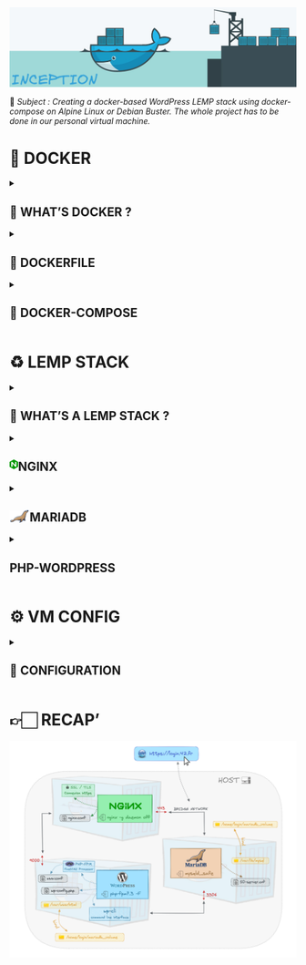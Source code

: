 
![Inception](images/inceptionTitle.png "Inception")

📝 *Subject : Creating a docker-based WordPress LEMP stack using docker-compose on Alpine Linux or Debian Buster. The whole project has to be done in our personal virtual machine.*

#  🐳 DOCKER

<details>
    <summary><h2> 🔎 WHAT’S DOCKER ?</h2></summary>
    Docker is a popular virtualization tool that replicates a specific operating environment on top of a host OS. Each environment is called a container. It allows you to deploy your application as a lightweight process set rather than a complete virtual machine.

### ⚡️ VM vs CONTAINER
<p align="center">
    <img src="./images/VM_vs_container.png" alt="VM_vs_container" width=70% height=70%>
</p>

<p><br/><p/>

<img align="right" src="./images/docker_engine.png" alt="docker_engine" width=38% height=38%>

### 💻 DOCKER ENGINE

Docker engine is a part of Docker which create and run the Docker containers. It is the layer on which Docker runs and is installed on the host machine. It plays the controller's role.

<p> <p/>

<details>
    <summary>Docker CLI 👨‍💻</summary>
    <em>Command line interface used to perform actions: running/stopping containers...</em>
</details>

<details>
    <summary>REST API server 💻</summary>
    <em>Interface that programs can use to talk to the daemon and provides instructions.</em>
</details>

<details>
    <summary>Docker Daemon 😈</summary>
    <em>Background process that manages docker objects: images, containers, volumes, networks...</em>
</details>

<p><br/><br/><p/>

### 🏗 DOCKER ARCHITECTURE


<img align="left" src="./images/docker_architecture.png" alt="docker_architecture" width=68% height=68%>
<img align="right" src="./images/docker_definitions.png" alt="docker_definition" width=28% height=28%>


📸  IMAGE
- read-only
- like a snapshot of a container’s file system and contain both your application and its dependencies
- is an immutable (unchangeable) file that contains the source code, libraries, dependencies, tools, and other files needed for an application to run
- essentially govern and shape containers
- can exist without containers

📦  CONTAINER
- read-write
- is a running environment of an image
- running a containerized environment means creating a read-write copy of that filesystem (docker image) inside the container
- needs to run an image to exist, is dependent on images
- once the task is complete, the container exits, it means a container only lives as long as the process inside it is alive

The two concepts exist as essential components (or rather phases) in the process of running a Docker container. Having a running container is the final “phase” of that process.

When a container is started, Docker loads the read-only image layer, adds a read-write layer on top of the image stack, and mounts volumes onto the container filesystem.

**🗂**  **VOLUME**

- used to persist data outside the container so it can be backed up or shared
- is an independent file system entirely managed by Docker and exists as a normal file or directory on the host, where data is persisted
- data gets automatically replicated
- folder in physical host file system is mounted into the virtual file system of docker
- 3 volumes type :
    - Host volumes : *[host_directory:container_directory]*
        
        You decide where on the host file system the reference is made
        
    - Anonymous volumes : *[container_directory]*
        
        For each container a volume is generated that gets mounted (automatically generated folder: /var/lib/docker/volumes/...)
        
    - Named volumes : *[name:container_directory]*

### ⌨️ DOCKER COMMANDS
<p align="center">
<img src="./images/docker_lifecycle.png" alt="docker_lifecycle" width=65% height=65%>
</p>

![Docker commands](images/docker_commands.png "Docker commands")

### 🔥 DOCKER ADVANTAGES
Docker containers enable developers to focus their efforts on application “content” by separating applications from the constraints of infrastructure.
Dockerized applications are instantly portable to any infrastructure – laptop, bare‑metal server, VM, or cloud – making them modular components that can be readily assembled and reassembled into fully featured distributed applications and continuously innovated on in real time.
</details>

<details>
<summary><h2>📄 DOCKERFILE</h2></summary>

<img align="right" src="./images/what-is-docker-container.png" alt="what-is-docker-container" width=50% height=50%>
<p align="left">
    <br /> A Dockerfile is a text document that contains all the commands a user could call on the command line to assemble an image. Docker can build images    automatically by reading the instructions from a Dockerfile.
</p>

<p align="center">
    <br /> <br /> <br />  
    <img src="./images/dockerfile_commands.png" alt="dockerfile_commands" width=70% height=70%>
</p>

### ⚡️ CMD vs ENTRYPOINT
``` html
💡 ENTRYPOINT + CMD = default container command arguments
```
- CMD sets default command and/or parameters, which can be overwritten from command line when docker container runs. Has three forms :
    - CMD ["executable","param1","param2"] (exec form, preferred)
    - CMD ["param1","param2"] (sets additional default parameters for ENTRYPOINT in exec form)
    - CMD command param1 param2 (shell form)
- ENTRYPOINT configures a container that will run as an executable. The command and parameters are not ignored when Docker container runs with command line parameters (can still be ignored with option --entrypoint). Has two forms :
    - ENTRYPOINT ["executable", "param1", "param2"] (exec form, preferred)
    - ENTRYPOINT command param1 param2 (shell form -> ignores any CMD or docker run command line arguments)

When instruction is executed in shell form it calls /bin/sh -c <command>. When instruction is executed in exec form it calls executable directly, and shell processing does not happen.
``` html
📌 Recap : ENTRYPOINT arguments are always used, while CMD ones can be overwritten by command line arguments provided when Docker container runs.
```

### ⚠️ PID 1 Signal handler in Docker
The Linux kernel treats PID 1 as a special case, and applies different rules for how it handles signals. The process with PID 1 differs from the other processes in the following ways :

- When the process with pid 1 die for any reason, all other processes are killed with KILL signal.
- When any process having children dies for any reason, its children are reparented to process with PID 1.
- Many signals which have default action of Term do not have one for PID 1. It means you can’t stop process by sending SIGTERM or SIGINT, if process have not installed a signal handler.

Inside your container, the process running as PID 1 has special rules and responsibilities as the init system. If you run your container process wrapped in a shell script, this shell script will be PID 1 and will not pass along any signals to your child process. This means that `SIGTERM`, the signal used for graceful shutdown, will be ignored by your process.

So, having a shell as PID 1 actually makes signaling your process almost impossible. Signals sent to the shell won’t be forwarded to the subprocess, and the shell won’t exit until your process does. To avoid this problem, you should `exec` your last process so that it replaces the shell.

Alternatively, you can use an init-like process such as dumb-init with signal-proxying capabilities. It is a minimal init system intended to be used in Linux containers. Instead of executing your server process directly, you instead prefix it with dumb-init in your Dockerfile, such as `CMD ["dumb-init", "/bin/sh", "script.sh"]`. This creates a process tree that looks like:

- `docker run` (on the host machine)
    - `dumb-init` (PID 1, inside container)
            ‣ `/bin/sh script.sh` (PID 2, inside container)

Dumb-init spawns your process as its only child, and proxies signals to it. It won’t actually die until your process dies, allowing you to do proper cleanup. It also takes care of other functions of an init system, such as reaping orphaned zombie processes.
</details>


<details>
<summary><h2>🐙 DOCKER-COMPOSE</h2></summary>

<img align="left" src="./images/docker_compose_logo.png" alt="Compose logo" width=5% height=5%>

``` html
💡 Docker Compose is a container orchestration technology that’s intended to run a number of containers on a single host machine.
```
``` html
🚪 Command to enter a container : docker exec -it container_name sh
```
</details>

# ♻️ LEMP STACK

<details>
    <summary><h2> 🔎 WHAT’S A LEMP STACK ?</h2></summary>
    
The subject requests us to create a LEMP stack :

- L stands for **Linux** as the operating system
- E for **Nginx** (pronounced as “Engine X”) as the web server
- M for **Mariadb** as the database
- P for **PHP** as a server-side scripting language that communicates with server and database

Every component of the stack communicates with each other :
<p align="center">
    <img src="./images/LEMP_stack.png" alt="LEMP_stack" width=55% height=55%>
</p>

</details>

<details>
<summary><h2><img align="left" src="./images/nginx_logo.png" alt="NGINX logo" width=3% height=3%>NGINX</h2></summary>

<h3> 🔐 SSL / TLS </h3>
The **server certificate** is a public entity. It is sent to every client that connects to the server.

The **private key** is a secure entity and should be stored in a file with restricted access, however, it must be readable by nginx’s master process.

<img align="right" src="./images/http-vs-https.jpeg" alt="http vs https" width=40% height=40%>

<p> <br/> <p/>

    - HTTP  : Hypertext Transfer Protocol

    - HTTPS : HTTP Secure (HTTPS) = HTTP over TLS/SSL

    - SSL   : Secure Sockets Layer

    - TLS   : Transport Layer Security = successor to SSL

<p align="center">
    <br/> <br/> <br/>
    <img src="./images/ssl_explained.png" alt="SSL explained" width=85% height=85%>
    <br/> <br/>
</p>

-------

### 🔧 CONFIGURATION
/var/www/html : Web content, which by default only consists of the default Nginx page

/etc/nginx : Configuration directory. All of the Nginx configuration files reside here

/etc/nginx/nginx.conf : Main Nginx configuration file, consists of directives and their parameters
```html
📄 Config file : /etc/nginx/nginx.conf
```
Nginx test first IP_adress:port, then the server_name (if not found the request will be processed by the default_server). If the default server isn't defined, it selects the first server.

Nginx first searches for the most specific prefix location given by literal strings regardless of the listed order. Then nginx checks locations given by regular expression in the order listed in the configuration file. The first matching expression stops the search and nginx will use this location.
If no regular expression matches a request, then nginx uses the most specific prefix location found earlier.

At a high level, configuring NGINX as a web server is a matter of defining which URLs it handles and how it processes HTTP requests for resources at those URLs.
At a lower level, the configuration defines a set of virtual servers that control the processing of requests for particular domains or IP addresses.

Each location defines its own scenario of what happens to requests that are mapped to this location.

The root directive specifies the file system path in which to search for the static files to serve. The request URI associated with the location is appended to the path to obtain the full name of the static file to serve.

</details>

<details>
<summary><h2><img align="left" src="./images/mariadb.png" alt="MariaDB logo" width=7% height=7%>MARIADB</h2></summary>

<p>
    <br/>
    MariaDB Server manages access to the MariaDB data directory that contains databases and tables. When MariaDB server starts, it listens for network connections from client programs and manages access to databases on behalf of those clients.
</p>

***mysqld*** is the actual MariaDB Server binary.

***mysqld_safe*** starts mysqld with some extra safety features, it is the recommended way to start mysqld server.

***mysql_install_db*** initializes the MariaDB data directory and creates the system tables in the mysql database, if they do not exist.

### 🔧 CONFIGURATION

Some MariaDB packages bind MariaDB to 127.0.0.1 (the loopback IP address) by default as a security measure using the bind-address configuration directive. If bind-address is bound to 127.0.0.1 (localhost), one can't connect to the MariaDB server from other hosts or from the same host over TCP/IP on a different interface than the loopback (127.0.0.1).

Configuring MariaDB for remote client access : bind-address = 0.0.0.0

If you want to create a user who can access your database from remote machines in MariaDB, then you can simply remove ‘localhost’ and add ‘%’. Now the user can access the specified database from remote machines too.
```html
📄 Config file : /etc/mysql/mariadb.conf.d/50-server.cnf
```
Connect to Local MariaDB Database Server :
```bash
docker exec -it mariadb sh
mysql -u user [login or root] -p
``` 
Connect to Remote MariaDB Database Server :
```bash
mysql -h 127.0.0.1 -u login -p
```

### ⌨️ MARIADB COMMANDS
- SHOW DATABASES;
- SELECT * from my_database.my_table;
or
- USE my_database;
SELECT * FROM my_table;
- SHOW TABLES;

<img align="left" src="./images/wordpress_logo.png" alt="wordpress logo" width=5% height=5%>
</details>

<details>
<summary><h2> PHP-WORDPRESS</h2></summary>
WordPress is a Content Management System (CMS). It is a PHP based application written entirely in PHP. WordPress requires php-extensions to work properly.

WP-Cli : WordPress command line interface

We need to install ***mariadb-client*** in order to use ***mysqladmin***.
```html
📄 Config file : wp-config.php
```
### PHP-FPM
Unlike Apache which can handle PHP processing directly, Nginx doesn't know how to run a PHP script of its own. It must rely on a separate PHP processor to handle PHP requests, like PHP-FPM.

PHP-FPM is a PHP-FastCGI Process Manager. It is a PHP language interpreter and manage php requests.

Nginx server will handle HTTP requests only, while PHP-FPM interprets the PHP code. When a user requests a PHP page the Nginx server will pass the request to PHP-FPM service using FastCGI porotocol. PHP-FPM runs outside the Nginx environment by creating its own process.

PHP-FPM can listen on Unix sockets or TCP sockets (that's what we use here).
```html
📄 Config file : /etc/php/7.3/fpm/pool.d/www.conf
```
![Php processing](images/php_processing_schema.png "Php processing")
</details>


 # ⚙️ VM CONFIG

<details>
<summary><h2>🔩 CONFIGURATION</h2></summary>

[📌 README to setup our VM](https://github.com/llescure/42_Inception)

- Create a new user and assign it to the different groups :
```bash
sudo adduser login
sudo usermod -aG sudo login
sudo usermod -aG docker login
```
- Edit /etc/hosts file to add our server name to the list of host accepted (will only affects the local computer) :
```bash
ip-address      custom_name
127.0.0.1       login.42.fr
```
The /etc/hosts file contains a mapping of IP addresses to URLs. Our browser uses entries in this file to override the IP-address-to-URL mapping returned by a DNS server.
- Remove the previous version of docker-compose and download the latest version :
```bash
sudo apt-get remove docker-compose
sudo rm -f /usr/local/bin/docker-compose
```
```bash
sudo curl -L "[https://github.com/docker/compose/releases/download/1.29.2/docker-compose-$](https://github.com/docker/compose/releases/download/v2.6.1/docker-compose-$)(uname -s)-$(uname -m)" -o /usr/local/bin/docker-compose
sudo chmod +x /usr/local/bin/docker-compose
```
- Stop running services Nginx and MySql :
```bash
sudo service nginx stop
sudo service mysql stop
```
</details>

# 👉🏻 RECAP’
![Inception Recap'](images/recapInception.png "Inception Recap'")
